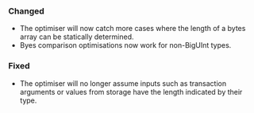 <!--
A new scriv changelog fragment.

Uncomment the section that is right (remove the HTML comment wrapper).
For top level release notes, leave all the headers commented out.
-->

<!--
### Removed

- A bullet item for the Removed category.

-->
<!--
### Added

- A bullet item for the Added category.

-->
### Changed

- The optimiser will now catch more cases where the length of a bytes array can be statically determined.
- Byes comparison optimisations now work for non-BigUInt types.

<!--
### Deprecated

- A bullet item for the Deprecated category.

-->
### Fixed

- The optimiser will no longer assume inputs such as transaction arguments or values from storage have the length indicated by their type.

<!--
### Security

- A bullet item for the Security category.

-->
